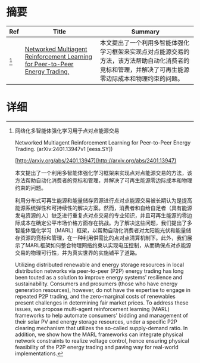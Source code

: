 # 摘要

| Ref | Title | Summary |
| --- | --- | --- |
| [^1] | [Networked Multiagent Reinforcement Learning for Peer-to-Peer Energy Trading.](http://arxiv.org/abs/2401.13947) | 本文提出了一个利用多智能体强化学习框架来实现点对点能源交易的方法，该方法帮助自动化消费者的竞标和管理，并解决了可再生能源零边际成本和物理约束的问题。 |

# 详细

[^1]: 网络化多智能体强化学习用于点对点能源交易

    Networked Multiagent Reinforcement Learning for Peer-to-Peer Energy Trading. (arXiv:2401.13947v1 [eess.SY])

    [http://arxiv.org/abs/2401.13947](http://arxiv.org/abs/2401.13947)

    本文提出了一个利用多智能体强化学习框架来实现点对点能源交易的方法，该方法帮助自动化消费者的竞标和管理，并解决了可再生能源零边际成本和物理约束的问题。

    

    利用分布式可再生能源和能量储存资源进行点对点能源交易被长期认为是提高能源系统弹性和可持续性的解决方案。然而，消费者和自给自足者（具有能源发电资源的人）缺乏进行重复点对点交易的专业知识，并且可再生能源的零边际成本在确定公平市场价格方面存在挑战。为了解决这些问题，我们提出了多智能体强化学习（MARL）框架，以帮助自动化消费者对太阳能光伏和能量储存资源的竞标和管理，在一种利用供需比的点对点清算机制下。此外，我们展示了MARL框架如何整合物理网络约束以实现电压控制，从而确保点对点能源交易的物理可行性，并为真实世界的实施铺平了道路。

    Utilizing distributed renewable and energy storage resources in local distribution networks via peer-to-peer (P2P) energy trading has long been touted as a solution to improve energy systems' resilience and sustainability. Consumers and prosumers (those who have energy generation resources), however, do not have the expertise to engage in repeated P2P trading, and the zero-marginal costs of renewables present challenges in determining fair market prices. To address these issues, we propose multi-agent reinforcement learning (MARL) frameworks to help automate consumers' bidding and management of their solar PV and energy storage resources, under a specific P2P clearing mechanism that utilizes the so-called supply-demand ratio. In addition, we show how the MARL frameworks can integrate physical network constraints to realize voltage control, hence ensuring physical feasibility of the P2P energy trading and paving way for real-world implementations.
    

